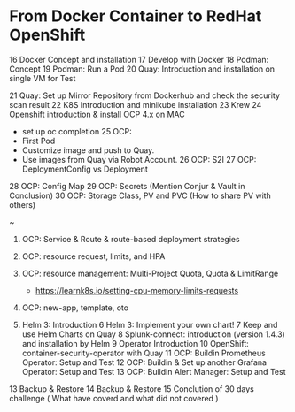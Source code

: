 From Docker Container to RedHat OpenShift
=========================================



16 Docker Concept and installation
17 Develop with Docker
18 Podman: Concept
19 Podman: Run a Pod
20 Quay: Introduction and installation on single VM for Test

21 Quay: Set up Mirror Repository from Dockerhub and check the security scan result
22 K8S Introduction and minikube installation
23 Krew
24 Openshift introduction & install OCP 4.x on MAC
  - set up oc completion
25 OCP:
  - First Pod
  - Customize image and push to Quay.
  - Use images from Quay via Robot Account.
26 OCP: S2I
27 OCP: DeploymentConfig vs Deployment 

28 OCP: Config Map
29 OCP: Secrets (Mention Conjur & Vault in Conclusion)
30 OCP: Storage Class, PV and PVC (How to share PV with others)

~
1. OCP: Service & Route & route-based deployment strategies
2. OCP: resource request, limits, and HPA
3. OCP: resource management: Multi-Project Quota, Quota & LimitRange
    - https://learnk8s.io/setting-cpu-memory-limits-requests
4. OCP: new-app, template, oto

5. Helm 3: Introduction
6 Helm 3: Implement your own chart!
7 Keep and use Helm Charts on Quay
8 Splunk-connect: introduction (version 1.4.3) and installation by Helm
9 Operator Introduction
10 OpenShift: container-security-operator with Quay
11 OCP: Buildin Prometheus Operator: Setup and Test
12 OCP: Buildin & Set up another Grafana Operator: Setup and Test
13 OCP: Buildin Alert Manager: Setup and Test

13 Backup & Restore
14 Backup & Restore
15 Conclution of 30 days challenge ( What have coverd and what did not covered )

